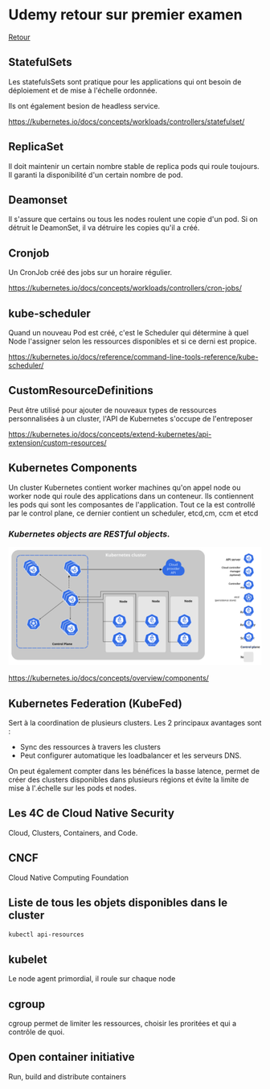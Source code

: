 # Udemy retour sur premier examen

[Retour](./README.md)

## StatefulSets

Les statefulsSets sont pratique pour les applications qui ont besoin de déploiement et de mise à l'échelle ordonnée.

Ils ont également besion de headless service.

https://kubernetes.io/docs/concepts/workloads/controllers/statefulset/

## ReplicaSet

Il doit maintenir un certain nombre stable de replica pods qui roule toujours. Il garanti la disponibilité d'un certain nombre de pod.

## Deamonset

Il s'assure que certains ou tous les nodes roulent une copie d'un pod. Si on détruit le DeamonSet, il va détruire les copies qu'il a créé.

## Cronjob

Un CronJob créé des jobs sur un horaire régulier.

https://kubernetes.io/docs/concepts/workloads/controllers/cron-jobs/

## kube-scheduler

Quand un nouveau Pod est créé, c'est le Scheduler qui détermine à quel Node l'assigner selon les ressources disponibles et si ce derni est propice.

https://kubernetes.io/docs/reference/command-line-tools-reference/kube-scheduler/

## CustomResourceDefinitions

Peut être utilisé pour ajouter de nouveaux types de ressources personnalisées à un cluster, l'API de Kubernetes s'occupe de l'entreposer

https://kubernetes.io/docs/concepts/extend-kubernetes/api-extension/custom-resources/

## Kubernetes Components

Un cluster Kubernetes contient worker machines qu'on appel node ou worker node qui roule des applications dans un conteneur. Ils contiennent les pods qui sont les composantes de l'application. Tout ce la est controllé par le control plane, ce dernier contient un scheduler, etcd,cm, ccm et etcd

### *Kubernetes objects are RESTful objects.*

![chrootdirectories](./res/components-of-kubernetes.svg)

https://kubernetes.io/docs/concepts/overview/components/

## Kubernetes Federation (KubeFed)

Sert à la coordination de plusieurs clusters. Les 2 principaux avantages sont :

- Sync des ressources à travers les clusters
- Peut configurer automatique les loadbalancer et les serveurs DNS.

On peut également compter dans les bénéfices la basse latence, permet de créer des clusters disponibles dans plusieurs régions et évite la limite de mise à l'.échelle sur les pods et nodes.

## Les 4C de Cloud Native Security

Cloud, Clusters, Containers, and Code.

## CNCF

Cloud Native Computing Foundation

## Liste de tous les objets disponibles dans le cluster

    kubectl api-resources

## kubelet

Le node agent primordial, il roule sur chaque node

## cgroup

cgroup permet de limiter les ressources, choisir les proritées et qui a contrôle de quoi.

## Open container initiative

Run, build and distribute containers



